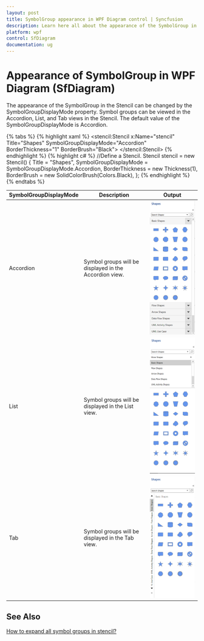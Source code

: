 ```yaml
---
layout: post
title: SymbolGroup appearance in WPF Diagram control | Syncfusion
description: Learn here all about the appearance of the SymbolGroup in Stencil of the Syncfusion WPF Diagram (SfDiagram) .
platform: wpf
control: SfDiagram
documentation: ug
---
```


# Appearance of SymbolGroup in WPF Diagram (SfDiagram)

The appearance of the SymbolGroup in the Stencil can be changed by the SymbolGroupDisplayMode property. Symbol groups can be viewed in the Accordion, List, and Tab views in the Stencil. The default value of the SymbolGroupDisplayMode is Accordion.

{% tabs %}
{% highlight xaml %}
        <!--Initialize the stencil-->
        <stencil:Stencil x:Name="stencil" Title="Shapes" SymbolGroupDisplayMode="Accordion" BorderThickness="1" BorderBrush="Black">
        </stencil:Stencil>
{% endhighlight %}
{% highlight c# %}
            //Define a Stencil.
            Stencil stencil = new Stencil()
            {
                Title = "Shapes",
                SymbolGroupDisplayMode = SymbolGroupDisplayMode.Accordion,
                BorderThickness = new Thickness(1),
                BorderBrush = new SolidColorBrush(Colors.Black),
            };
{% endhighlight %}
{% endtabs %}

|SymbolGroupDisplayMode|Description|Output|
|----------|-----------|-----------|
| Accordion | Symbol groups will be displayed in the Accordion view. |![Accordion_View](SymbolGroup_images/Accordion.png)|
| List | Symbol groups will be displayed in the List view. |![List_View](SymbolGroup_images/List.png)|
| Tab | Symbol groups will be displayed in the Tab view. |![Tab_View](SymbolGroup_images/Tab.png)|

## See Also

[How to expand all symbol groups in stencil?](https://support.syncfusion.com/kb/article/5492/how-to-expand-all-symbol-groups-in-wpf-diagram-sfdiagram)
